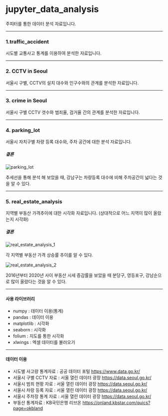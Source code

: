 # jupyter_data_analysis
주피터를 통한 데이터 분석 자료입니다.

***
### 1.traffic_accident
시도별 교통사고 통계를 이용하여 분석한 자료입니다.

***
### 2. CCTV in Seoul
서울시 구별, CCTV의 설치 대수와 인구수와의 관계를 분석한 자료입니다.

***
### 3. crime in Seoul
서울시 구별 CCTV 갯수와 범죄율, 검거율 간의 관계를 분석한 자료입니다.

***
### 4. parking_lot
서울시 자치구별 차량 등록 대수와, 주차 공간에 대한 분석 자료입니다.

##### 결론
![parking_lot](https://user-images.githubusercontent.com/69666784/93578990-ea74d980-f9d8-11ea-9a5e-4bb4ee93e98a.PNG)

추세선을 통해 분석 해 보았을 때, 강남구는 차량등록 대수에 비해 주차공간이 넓다는 것을 알 수 있다.
***
### 5. real_estate_analysis
지역별 부동산 가격추이에 대한 시각화 자료입니다. (상대적으로 어느 지역이 많이 올랐는지 시각화)

##### 결론
![real_estate_analysis_1](https://user-images.githubusercontent.com/69666784/93729620-4bcac180-fc00-11ea-8140-021eb4e82334.PNG)

각 지역별 부동산 가격 상승률 추이를 알 수 있다.

![real_estate_analysis_2](https://user-images.githubusercontent.com/69666784/93729622-4cfbee80-fc00-11ea-98e7-72fe68a89885.PNG)

2016년부터 2020년 사이 부동산 시세 증감률을 보았을 때 분당구, 영등포구, 강남순으로 많이 올랐다는 것을 알 수 있다.

***
#### 사용 라이브러리
+ numpy : 데이터 이용(통계)
+ pandas : 데이터 이용
+ matplotlib : 시각화
+ seaborn : 시각화
+ folium : 지도를 통한 시각화
+ xlwings : 엑셀 데이터를 불러오기
***

#### 데이터 이용
+ 시도별 사고량 통계자료 : 공공 데이터 포털  https://www.data.go.kr/
+ 서울시 구별 CCTV 자료 : 서울 열린 데이터 광장  https://data.seoul.go.kr/
+ 서울시 범죄 현황 자료 : 서울 열린 데이터 광장  https://data.seoul.go.kr/
+ 서울시 차랑 등록 자료  : 서울 열린 데이터 광장  https://data.seoul.go.kr/
+ 서울시 주차장 통계 자료 : 서울 열린 데이터 광장  https://data.seoul.go.kr/
+ 부동산 통계자료 : KB국민은행 리브온 https://onland.kbstar.com/quics?page=okbland
